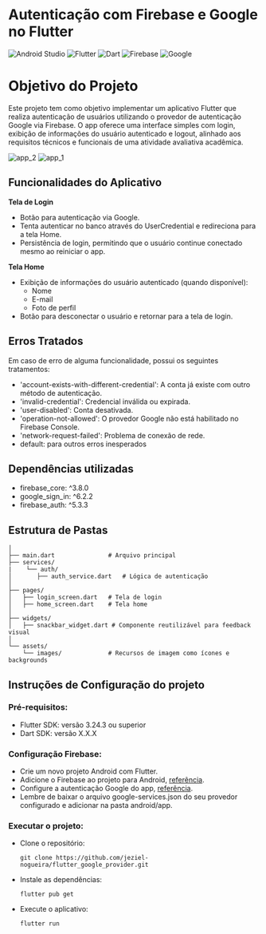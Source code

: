 # Autenticação com Firebase e Google no Flutter
![Android Studio](https://img.shields.io/badge/android%20studio-346ac1?style=for-the-badge&logo=android%20studio&logoColor=white)
![Flutter](https://img.shields.io/badge/Flutter-%2302569B.svg?style=for-the-badge&logo=Flutter&logoColor=white)
![Dart](https://img.shields.io/badge/dart-%230175C2.svg?style=for-the-badge&logo=dart&logoColor=white)
![Firebase](https://img.shields.io/badge/firebase-a08021?style=for-the-badge&logo=firebase&logoColor=ffcd34)
![Google](https://img.shields.io/badge/google-4285F4?style=for-the-badge&logo=google&logoColor=white)

# Objetivo do Projeto
Este projeto tem como objetivo implementar um aplicativo Flutter que realiza autenticação de usuários utilizando o provedor de autenticação Google via Firebase. O app oferece uma interface simples com login, exibição de informações do usuário autenticado e logout, alinhado aos requisitos técnicos e funcionais de uma atividade avaliativa acadêmica.

![app_2](https://github.com/user-attachments/assets/63fd7a0a-4641-41eb-a7be-631f5cd01a90)
![app_1](https://github.com/user-attachments/assets/d9c73df4-aaee-4890-8700-f23ae774ecba)

## Funcionalidades do Aplicativo
**Tela de Login**
   - Botão para autenticação via Google.
   - Tenta autenticar no banco através do UserCredential e redireciona para a tela Home.   
   - Persistência de login, permitindo que o usuário continue conectado mesmo ao reiniciar o app.

**Tela Home**
   - Exibição de informações do usuário autenticado (quando disponível):
     - Nome
     - E-mail
     - Foto de perfil
   - Botão para desconectar o usuário e retornar para a tela de login.

## Erros Tratados
   Em caso de erro de alguma funcionalidade, possui os seguintes tratamentos:
   - 'account-exists-with-different-credential': A conta já existe com outro método de autenticação.
   - 'invalid-credential': Credencial inválida ou expirada.
   - 'user-disabled': Conta desativada.
   - 'operation-not-allowed': O provedor Google não está habilitado no Firebase Console.
   - 'network-request-failed': Problema de conexão de rede.
   - default: para outros erros inesperados

## Dependências utilizadas
  - firebase_core: ^3.8.0
  - google_sign_in: ^6.2.2
  - firebase_auth: ^5.3.3
   
## Estrutura de Pastas
      
```lib/
│
├── main.dart               # Arquivo principal
├── services/
|    └── auth/
│       ├── auth_service.dart   # Lógica de autenticação
│
├── pages/
│   ├── login_screen.dart   # Tela de login
│   ├── home_screen.dart    # Tela home
│
├── widgets/
│   ├── snackbar_widget.dart # Componente reutilizável para feedback visual
│
└── assets/
    └── images/             # Recursos de imagem como ícones e backgrounds
```

## Instruções de Configuração do projeto
### Pré-requisitos:
  - Flutter SDK: versão 3.24.3 ou superior
  - Dart SDK: versão X.X.X

### Configuração Firebase:
  - Crie um novo projeto Android com Flutter.
  - Adicione o Firebase ao projeto para Android, [referência](https://firebase.google.com/docs/android).
  - Configure a autenticação Google do app, [referência](https://firebase.google.com/docs/auth/android/google-signin).
  - Lembre de baixar o arquivo google-services.json do seu provedor configurado e adicionar na pasta android/app.

### Executar o projeto:
  - Clone o repositório:
    ```
    git clone https://github.com/jeziel-nogueira/flutter_google_provider.git
    ```
  - Instale as dependências:
    ```
    flutter pub get
    ```
  - Execute o aplicativo:
    ```
    flutter run
    ```    
